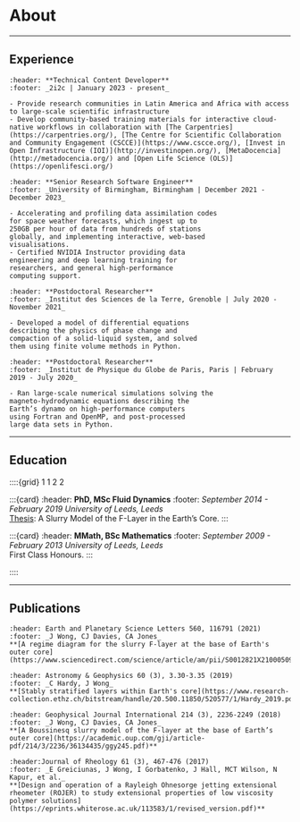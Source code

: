 # About

---

## Experience

```{card} 
:header: **Technical Content Developer**
:footer: _2i2c | January 2023 - present_

- Provide research communities in Latin America and Africa with access to large-scale scientific infrastructure
- Develop community-based training materials for interactive cloud-native workflows in collaboration with [The Carpentries](https://carpentries.org/), [The Centre for Scientific Collaboration and Community Engagement (CSCCE)](https://www.cscce.org/), [Invest in Open Infrastructure (IOI)](http://investinopen.org/), [MetaDocencia](http://metadocencia.org/) and [Open Life Science (OLS)](https://openlifesci.org/)
```

```{card} 
:header: **Senior Research Software Engineer**
:footer: _University of Birmingham, Birmingham | December 2021 - December 2023_

- Accelerating and profiling data assimilation codes
for space weather forecasts, which ingest up to
250GB per hour of data from hundreds of stations
globally, and implementing interactive, web-based
visualisations.
- Certified NVIDIA Instructor providing data
engineering and deep learning training for
researchers, and general high-performance
computing support.
```

```{card} 
:header: **Postdoctoral Researcher**
:footer: _Institut des Sciences de la Terre, Grenoble | July 2020 - November 2021_

- Developed a model of differential equations
describing the physics of phase change and
compaction of a solid-liquid system, and solved
them using finite volume methods in Python.
```

```{card} 
:header: **Postdoctoral Researcher**
:footer: _Institut de Physique du Globe de Paris, Paris | February 2019 - July 2020_

- Ran large-scale numerical simulations solving the
magneto-hydrodynamic equations describing the
Earth’s dynamo on high-performance computers
using Fortran and OpenMP, and post-processed
large data sets in Python.
```

---

## Education

::::{grid} 1 1 2 2

:::{card}
:header: **PhD, MSc Fluid Dynamics**
:footer: _September 2014 - February 2019_
_University of Leeds, Leeds_ \
[Thesis](https://etheses.whiterose.ac.uk/23167/): A Slurry Model of the F-Layer in the Earth’s Core.
:::

:::{card}
:header: **MMath, BSc Mathematics**
:footer: _September 2009 - February 2013_
_University of Leeds, Leeds_ \
First Class Honours.
:::

::::

---

## Publications

```{card}
:header: Earth and Planetary Science Letters 560, 116791 (2021)
:footer: _J Wong, CJ Davies, CA Jones_
**[A regime diagram for the slurry F-layer at the base of Earth's outer core](https://www.sciencedirect.com/science/article/am/pii/S0012821X21000509)**
```

```{card}
:header: Astronomy & Geophysics 60 (3), 3.30-3.35 (2019)
:footer: _C Hardy, J Wong_
**[Stably stratified layers within Earth's core](https://www.research-collection.ethz.ch/bitstream/handle/20.500.11850/520577/1/Hardy_2019.pdf)**
```

```{card}
:header: Geophysical Journal International 214 (3), 2236-2249 (2018)
:footer: _J Wong, CJ Davies, CA Jones_
**[A Boussinesq slurry model of the F-layer at the base of Earth’s outer core](https://academic.oup.com/gji/article-pdf/214/3/2236/36134435/ggy245.pdf)**
```

```{card}
:header:Journal of Rheology 61 (3), 467-476 (2017)
:footer: _E Greiciunas, J Wong, I Gorbatenko, J Hall, MCT Wilson, N Kapur, et al._
**[Design and operation of a Rayleigh Ohnesorge jetting extensional rheometer (ROJER) to study extensional properties of low viscosity polymer solutions](https://eprints.whiterose.ac.uk/113583/1/revised_version.pdf)**
```
